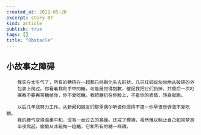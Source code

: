 ```yaml
---
created_at: 2012-05-20
excerpt: story-07
kind: article
publish: true
tags: []
title: "Obstacle"
---
```


## 小故事之障碍


        我实在太生气了，所有的糖挤在一起都已经融化失去形状，几只红蚂蚁匆匆地从破碎的外
        包装上爬过。你看着我和手中的糖，可能是觉得抱歉，催促我把它们扔掉，并最后一次叮
        嘱我不要再带糖给你，你不爱吃糖。我把糖扔在你脸上，不看你的表情，转身就跑。

        以后几年我努力工作。从新闻和朋友们那里偶尔听说你混得不错－你早该告诉我不爱吃糖。
        我的脾气变得温柔平和，没有一丝过去的暴躁。还戒了煙酒，虽然难以制止自己如同梦游
        半夜爬起，偷偷从冰箱掏一粒糖，它和所有的糖一样甜。


